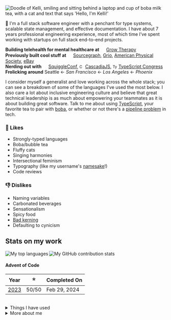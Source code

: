 <img src="https://raw.githubusercontent.com/courier-new/courier-new/main/greeting.png" alt="Doodle of Kelli, smiling and sitting behind a laptop and cup of boba milk tea, with a cat and text that says 'Hello, I'm Kelli!'">


👋 I'm a full stack software engineer with a penchant for type systems, scalable state management, and effective documentation. I have about 7 years professional engineering experience, most of which time I’ve spent working with startups on full stack end-to-end projects.

**Building telehealth for mental healthcare at** <sub><img width="14" height="14" src="https://growtherapy.com/static/img/rebrand-grow-logo.svg" /></sub> <a href="https://growtherapy.com">Grow Therapy</a>
<br/>
**Previously built cool stuff at** <sub><img width="14" height="14" src="https://www.vectorlogo.zone/logos/sourcegraph/sourcegraph-icon.svg" /></sub>  <a href="https://sourcegraph.com">Sourcegraph</a>, [Grio](https://www.grio.com/), <a href="https://aps.org/">American Physical Society</a>, <a href="https://ebay.com">eBay</a><br />
**Nerding out with** <sub><img width="14" height="14" src="https://2024.squiggleconf.com/_astro/favicon.CM16Z6qI.png" /></sub> <a href="https://2024.squiggleconf.com/">SquiggleConf</a>, <sub><img height="14" width="14" src="https://pbs.twimg.com/profile_images/1232057196998881280/1-johzc2_400x400.png" alt="CascadiaJS" /></sub> <a href="https://cascadiajs.com/">CascadiaJS</a>, <sub><img height="14" width="14" src="https://cdn.simpleicons.org/typescript/3178C6" alt="TypeScript" /></sub> <a href="https://typescriptcongress.com/">TypeScript Congress</a>
<br />
**Frolicking around** Seattle ← _San Francisco_ ← _Los Angeles_ ← _Phoenix_

I consider myself a generalist and love working across the whole stack; you can see a breakdown of some of the languages I've used the most below. I also care a lot about inclusive engineering culture and believe that great technical leadership is as much about empowering your teammates as it is about building great software. Talk to me about using [TypeScript](https://www.typescriptlang.org/), your favorite tea to pair with [boba](https://en.wikipedia.org/wiki/Bubble_tea), or whether or not there's a [pipeline problem](http://isitapipelineproblem.com/) in tech.

### 💞 Likes
- Strongly-typed languages
- Boba/bubble tea
- Fluffy cats
- Singing harmonies
- Intersectional feminism
- Typography (like my username's [namesake](https://learn.microsoft.com/en-us/typography/font-list/courier-new)!)
- Code reviews

### 👎 Dislikes

- Naming variables
- Carbonated beverages
- Sensationalism
- Spicy food
- [Bad kerning](https://xkcd.com/1015/)
- Defaulting to cynicism

## Stats on my work

<img align="left" src="https://github-readme-stats-kelli-rockwells-projects.vercel.app/api/top-langs/?username=courier-new&langs_count=16&layout=compact&exclude_repo=machine-learning-playground,neural-networks-playground&hide=starlark,hcl,lua,plpgsql,vim%20script,nix,C%2B%2B&theme=transparent&text_color=606B79&title_color=606B79" alt="My top languages" />

<img src="https://github-readme-stats-kelli-rockwells-projects.vercel.app/api?username=courier-new&hide_rank=true&show_icons=true&icon_color=48C9CF&include_all_commits=true&theme=transparent&text_color=606B79&title_color=606B79&custom_title=Contribution%20Stats&text_bold=false" alt="My GitHub contribution stats" />

<br />

#### Advent of Code

| Year | ⭐ | Completed On |
|:----:|:--:| ------------ |
| [2023](https://github.com/courier-new/advent-of-code/tree/main/2023) | 50/50 | Feb 29, 2024 |

<br />

<details>
  <summary>Things I have used</summary>
  <br />
  <table> 
  <tr>
    <td><b>Software Tools</b></td>
    <td><sub>
      <img height="27" width="27" src="https://upload.wikimedia.org/wikipedia/commons/a/af/Adobe_Photoshop_CC_icon.svg" alt="Adobe Photoshop" />
      <img height="27" width="27" src="https://upload.wikimedia.org/wikipedia/commons/f/fb/Adobe_Illustrator_CC_icon.svg" alt="Adobe Illustrator" />
      <img height="27" width="27" src="https://upload.wikimedia.org/wikipedia/commons/5/59/Logo_AffinityPhoto.svg" alt="Affinity Photo" />
      <img height="27" width="27" src="https://upload.wikimedia.org/wikipedia/commons/4/48/Logo_AffinityDesigner.svg" alt="Affinity Designer" />
      <img height="24" width="27" src="https://upload.wikimedia.org/wikipedia/commons/3/37/Arc_%28browser%29_logo.svg" alt="Arc" />
      <img height="27" width="27" src="https://github.com/bitwarden/brand/blob/main/icons/256x256.png" alt="Bitwarden" />
      <img height="27" width="27" src="https://cdn.simpleicons.org/discord/5865F2" alt="Discord" />
      <img height="27" width="27" src="https://docs.excalidraw.com/img/logo.svg" alt="Excalidraw" />
      <img height="27" width="18" src="https://upload.wikimedia.org/wikipedia/commons/thumb/3/33/Figma-logo.svg/800px-Figma-logo.svg.png" alt="Figma" />
      <img height="27" width="27" src="https://upload.wikimedia.org/wikipedia/commons/a/a5/Google_Calendar_icon_%282020%29.svg" alt="Google Calendar" />
      <img height="27" width="27" src="https://cdn.simpleicons.org/hoppscotch/04CF9F" alt="Hoppscotch" />
      <img height="27" width="27" src="https://www.svgrepo.com/show/353904/insomnia.svg" alt="Insomnia" />
      <img height="27" width="27" src="https://cdn.simpleicons.org/jira/0052CC" alt="Jira" />
      <img height="25" width="27" src="https://upload.wikimedia.org/wikipedia/commons/6/6e/Microsoft_To-Do_icon.svg" alt="Microsoft To Do" />
      <img height="27" width="27" src="https://upload.wikimedia.org/wikipedia/commons/thumb/e/e9/Notion-logo.svg/768px-Notion-logo.svg.png" alt="Notion" />
      <img height="27" width="27" src="https://cdn.simpleicons.org/raycast/FF6363" alt="Raycast" />
      <img height="27" width="27" src="https://upload.wikimedia.org/wikipedia/commons/d/d5/Slack_icon_2019.svg" alt="Slack" />
      <img height="27" width="27" src="https://cdn.simpleicons.org/spotify/1DB954" alt="Spotify" />
    </sub></td>
  </tr>
  
  <tr>
    <td><b>Frontend</b></td>
    <td><sub>
      <img height="27" width="27" src="https://cdn.simpleicons.org/apollographql/311C87" alt="Apollo GraphQL" />
      <img height="27" width="27" src="https://cdn.simpleicons.org/cssmodules/000000" alt="CSS Modules" />
      <img height="27" width="27" src="https://cdn.simpleicons.org/css3/1572b6" alt="CSS3" />
      <img height="27" width="27" src="https://upload.wikimedia.org/wikipedia/commons/9/91/Electron_Software_Framework_Logo.svg" alt="Electron" />
      <img height="27" width="27" src="https://cdn.simpleicons.org/eslint/4B32C3" alt="ESLint" />
      <img height="27" width="27" src="https://cdn.simpleicons.org/expo/000020" alt="Expo" />
      <img height="27" width="27" src="https://cdn.simpleicons.org/html5/E34F26" alt="HTML5" />
      <img height="27" width="27" src="https://cdn.simpleicons.org/javascript/F7DF1E" alt="JavaScript" />
      <img height="27" width="27" src="https://cdn.simpleicons.org/jquery/0769AD" alt="jQuery" />
      <img height="27" width="27" src="https://cdn.simpleicons.org/lodash/3492FF" alt="Lodash" />
      <img height="27" width="27" src="https://cdn.simpleicons.org/next.js/000000" alt="Next.js" />
      <img height="27" width="27" src="https://cdn.simpleicons.org/pwa/5A0FC8" alt="PWA" />
      <img height="27" width="27" src="https://seeklogo.com/images/Q/qwik-icon-logo-48EC4793C2-seeklogo.com.png" alt="Qwik" />
      <img height="27" width="27" src="https://cdn.simpleicons.org/react/61DAFB" alt="React" />
      <img height="27" width="27" src="https://cdn.simpleicons.org/reactquery/FF4154" alt="React Query" />
      <img height="27" width="27" src="https://cdn.simpleicons.org/redux/764ABC" alt="Redux" />
      <img height="27" width="27" src="https://cdn.simpleicons.org/remix/000000" alt="Remix" />
      <img height="27" width="27" src="https://cdn.simpleicons.org/sass/CC6699" alt="Sass" />
      <img height="27" width="27" src="https://cdn.simpleicons.org/sentry/362D59" alt="Sentry" />
      <img height="27" width="27" src="https://www.solidjs.com/img/logo/without-wordmark/logo.svg" alt="Solid.js" />
      <img height="27" width="27" src="https://cdn.simpleicons.org/storybook/FF4785" alt="Storybook" />
      <img height="27" width="27" src="https://cdn.simpleicons.org/svelte/FF3E00" alt="Svelte" />
      <img height="27" width="27" src="https://cdn.simpleicons.org/tailwindcss/06B6D4" alt="Tailwind CSS" />
      <img height="27" width="27" src="https://cdn.simpleicons.org/tauri/24C8D8" alt="Tauri" />
      <img height="27" width="27" src="https://cdn.simpleicons.org/typescript/3178C6" alt="TypeScript" />
      <img height="27" width="27" src="https://cdn.simpleicons.org/xstate/2C3E50" alt="XState" />
    </sub></td>
  </tr>
  
  <tr>
    <td><b>Backend</b></td>
    <td><sub>
      <img height="27" width="27" src="https://bun.sh/logo.svg" alt="Bun" />
      <img height="27" width="27" src="https://cdn.simpleicons.org/datadog/632CA6" alt="Datadog" />
      <img height="27" width="27" src="https://upload.wikimedia.org/wikipedia/commons/e/e8/Deno_2021.svg" alt="Deno" />
      <img height="27" width="27" src="https://www.vectorlogo.zone/logos/elixir-lang/elixir-lang-icon.svg" alt="Elixir" />
      <img height="27" width="27" src="https://cdn.simpleicons.org/flask/000000" alt="Flask" />
      <img height="27" width="27" src="https://cdn.simpleicons.org/go/00ADD8" alt="Go" />
      <img height="27" width="27" src="https://cdn.simpleicons.org/grafana/F46800" alt="Grafana" />
      <img height="27" width="27" src="https://cdn.simpleicons.org/graphql/E10098" alt="GraphQL" />
      <img height="27" width="27" src="https://cdn.simpleicons.org/apachekafka/231F20" alt="Kafka" />
      <img height="27" width="27" src="https://cdn.simpleicons.org/node.js/339933" alt="Node.js" />
      <img height="27" width="27" src="https://cdn.simpleicons.org/phoenixframework/FD4F00" alt="Phoenix" />
      <img height="27" width="27" src="https://cdn.simpleicons.org/php/777BB4" alt="PHP" />
      <img height="27" width="26" src="https://upload.wikimedia.org/wikipedia/commons/thumb/c/c3/Python-logo-notext.svg/438px-Python-logo-notext.svg.png" alt="Python" />
      <img height="27" width="27" src="https://cdn.simpleicons.org/ruby/CC342D" alt="Ruby" />
      <img height="27" width="27" src="https://cdn.simpleicons.org/rubyonrails/D30001" alt="Ruby on Rails" />
      <img height="27" width="27" src="https://cdn.simpleicons.org/rust/000000" alt="Rust" />
      <img height="27" width="27" src="https://cdn.simpleicons.org/tRPC/2596BE" alt="tRPC" />
    </sub></td>
  </tr>
  
  <tr>
    <td><b>Databases</b></td>
    <td><sub>
      <img height="27" width="27" src="https://cdn.simpleicons.org/duckdb/FFF000" alt="DuckDB" />
      <img height="27" width="27" src="https://cdn.worldvectorlogo.com/logos/elasticsearch.svg" alt="Elasticsearch" />
      <img height="27" width="27" src="https://cdn.simpleicons.org/fauna/3A1AB6" alt="Fauna" />
      <img height="27" width="27" src="https://upload.wikimedia.org/wikipedia/commons/c/cf/Firebase_icon.svg" alt="Firebase" />
      <img height="27" width="27" src="https://cdn.worldvectorlogo.com/logos/mongodb-icon-1.svg" alt="MongoDB" />
      <img height="27" width="27" src="https://cdn.simpleicons.org/mysql/4479A1" alt="MySQL" />
      <img height="27" width="27" src="https://cdn.simpleicons.org/postgresql/4169E1" alt="PostgreSQL" />
      <img height="27" width="27" src="https://cdn.simpleicons.org/prisma/2D3748" alt="Prisma" />
      <img height="27" width="27" src="https://cdn.simpleicons.org/redis/DC382D" alt="Redis" />
      <img height="27" width="27" src="https://cdn.simpleicons.org/sqlalchemy/D71F00" alt="SQLAlchemy" />
      <img height="27" width="27" src="https://www.vectorlogo.zone/logos/sqlite/sqlite-icon.svg" alt="SQLite" />
      <img height="27" width="27" src="https://www.vectorlogo.zone/logos/supabase/supabase-icon.svg" alt="Supabase" />
      <img height="27" width="27" src="https://avatars.githubusercontent.com/u/29408238?s=200&v=4" alt="TablePlus" />
    </sub></td>
  </tr>
  
  <tr>
    <td><b>AI/ML/Data</b></td>
    <td><sub>
      <img height="27" width="27" src="https://cdn.simpleicons.org/jupyter/F37626" alt="Jupyter" />
      <img height="27" width="27" src="https://cdn.simpleicons.org/kaggle/20BEFF" alt="Kaggle" />
      <img height="27" width="27" src="https://cdn.worldvectorlogo.com/logos/numpy-1.svg" alt="NumPy" />
      <img height="27" width="27" src="https://cdn.worldvectorlogo.com/logos/pandas.svg" alt="Pandas" />
      <img height="27" width="27" src="https://cdn.simpleicons.org/scikitlearn/F7931E" alt="scikit-learn" />
      <img height="27" width="27" src="https://cdn.worldvectorlogo.com/logos/tensorflow-2.svg" alt="TensorFlow" />
    </sub></td>
  </tr>
  
  <tr>
    <td><b>IDE</b></td>
    <td><sub>
      <img height="27" width="27" src="https://cdn.simpleicons.org/codeium/09B6A2" alt="Codeium" />
      <img height="27" width="27" src="https://cdn.simpleicons.org/editorconfig/232323" alt="EditorConfig" />
      <img height="27" width="27" src="https://cdn.simpleicons.org/githubcopilot/232323" alt="GitHub Copilot" />
      <img height="27" width="27" src="https://raw.githubusercontent.com/prettier/prettier-logo/e638a708b41a176a46cfbbf9d3ed4910132df265/images/prettier-icon-light.svg" alt="Prettier" />
      <img height="27" width="27" src="https://starship.rs/icon.png" alt="Starship" />
      <img height="27" width="27" src="https://code.visualstudio.com/assets/images/code-stable.png" alt="VSCode" />
      <img height="27" width="27" src="https://cdn.simpleicons.org/warp/01A4FF" alt="Warp" />
    </sub></td>
  </tr>
  
  <tr>
    <td><b>Building + Testing</b></td>
    <td><sub>
      <img height="27" width="27" src="https://upload.wikimedia.org/wikipedia/en/thumb/7/7d/Bazel_logo.svg/1024px-Bazel_logo.svg.png?20170728105517" alt="Bazel" />
      <img height="27" width="27" src="https://cdn.simpleicons.org/chromatic/FC521F" alt="Chromatic" />
      <img height="27" width="27" src="https://cdn.simpleicons.org/docker/2496ED" alt="Docker" />
      <img height="27" width="27" src="https://cdn.simpleicons.org/jest/C21325" alt="Jest" />
      <img height="27" width="27" src="https://cdn.simpleicons.org/playwright/2EAD33" alt="Playwright" />
      <img height="27" width="27" src="https://cdn.simpleicons.org/puppeteer/40B5A4" alt="Puppeteer" />
      <img height="27" width="27" src="https://cdn.simpleicons.org/testinglibrary/E33332" alt="Testing Library" />
    </sub></td>
  </tr>
  
  <tr>
    <td><b>CI/CD</b></td>
    <td><sub>
      <img height="27" width="27" src="https://buildkite.com/_next/static/assets/assets/images/brand-assets/buildkite-mark-58e01ef0.svg" alt="Buildkite" />
      <img height="27" width="27" src="https://cdn.simpleicons.org/circleci/343434" alt="CircleCI" />
      <img height="27" width="27" src="https://cdn.simpleicons.org/githubactions/2088FF" alt="GitHub Actions" />
    </sub></td>
  </tr>
  
  <tr>
    <td><b>Analytics</b></td>
    <td><sub>
      <img height="27" width="27" src="https://cdn.simpleicons.org/googleanalytics/E37400" alt="Google Analytics" />
      <img height="27" width="27" src="https://cdn.simpleicons.org/looker/4285F4" alt="Looker" />
      <img height="27" width="27" src="https://cdn.simpleicons.org/plausibleanalytics/5850EC" alt="Plausible Analytics" />
    </sub></td>
  </tr>
  
  <tr>
    <td><b>Documentation</b></td>
    <td><sub>
      <img height="27" width="27" src="https://www.vectorlogo.zone/logos/docusaurus/docusaurus-icon.svg" alt="Docusaurus" />
      <img height="27" width="27" src="https://cdn.simpleicons.org/latex/008080" alt="LaTeX" />
      <img height="27" width="27" src="https://cdn.simpleicons.org/markdown/000000" alt="Markdown" />
      <img height="27" width="27" src="https://cdn.simpleicons.org/mdx/1B1F24" alt="MDX" />
      <img height="27" width="27" src="https://cdn.simpleicons.org/mermaid/FF3670" alt="Mermaid" />
    </sub></td>
  </tr>
  
  <tr>
    <td><b>Version Control</b></td>
    <td><sub>
      <img height="27" width="27" src="https://cdn.worldvectorlogo.com/logos/bitbucket-icon.svg" alt="Bitbucket" />
      <img height="27" width="27" src="https://cdn.simpleicons.org/git/F05032" alt="Git" />
      <img height="27" width="27" src="https://cdn.simpleicons.org/github/181717" alt="GitHub" />
      <img height="27" width="27" src="https://cdn.simpleicons.org/graphite/000000" alt="Graphite" />
    </sub></td>
  </tr>
  
  <tr>
    <td><b>Cloud</b></td>
    <td><sub>
      <img height="27" width="27" src="https://www.vectorlogo.zone/logos/amazon_aws/amazon_aws-icon.svg" alt="AWS" />
      <img height="27" width="27" src="https://www.vectorlogo.zone/logos/google_cloud/google_cloud-icon.svg" alt="Google Cloud" />
      <img height="27" width="27" src="https://www.vectorlogo.zone/logos/heroku/heroku-icon.svg" alt="Heroku" />
      <img height="27" width="27" src="https://www.vectorlogo.zone/logos/netlify/netlify-icon.svg" alt="Netlify" />
      <img height="27" width="27" src="https://cdn.simpleicons.org/render/46E3B7" alt="Render" />
      <img height="27" width="27" src="https://cdn.simpleicons.org/vercel/000000" alt="Vercel" />
    </sub></td>
  </tr>
  
  </table>
</details>

<details>
  <summary>More about me</summary>

  <br />

In this section, I hope to convey to you a "user manual" for working with me, including what's important to me and how I like to work. Like most manuals, you may never need it, but you're probably still better off if you have it! It's also one way that I practice self-reflection and think about what will bring me the most joy and fulfillment in my life. 

### Guiding principles

- **Pave the way for those who come after us:** We live in a time of great abundance and innovation, but also great inequity. I believe that coding and computation are to this era what writing and reading were to the last one. Written communication has propelled us all forward in incalculable ways, but it was once only accessible to the wealthy and powerful. Writing software also has nearly limitless potential to improve human quality of life, but today, less than 1% of the population can really tap into that potential. I believe in using technology to lift others up, break down barriers, and make technology itself more accessible, so that the day may soon come when *everyone* has the power to change the world with the code they write.
- **Reject the notion that people are lazy:** I don't believe in laziness; I think people choose to do with their time what they feel motivated and empowered to pursue, what they have the energy and physical+mental capacity to accomplish, and what they believe is in their best interest. Rather than criticize others or ourselves for being "lazy", I believe that extending empathy and grace can help us understand what holds us back. When evaluating someone's choices or actions, I always try to assume that they are doing the best that they can, given the resources and knowledge that they currently have. We're all capable of doing amazing things when our needs are met and our motivations are aligned.
- **Focus on sustainable systems, not goals:** g = f(x). Goals (g) are outputs of a system (f) applied to a series of inputs (x). Achieving a goal once doesn't mean we're set up to achieve the next one we set; it still depends on f and x. Many of the inputs (x) are out of our control: you get sick, you hit a setback, or the goalpost moves midway through. But the system *is* in our control, and a good system -- one that is sufficiently resilient and adaptive -- can help get us to our goals, no matter what they are. Developing good goals can give us a lens through which to evaluate and improve our systems, but I believe successful individuals and teams focus more on developing the system itself.   

### How I work

- **I default to asynchronous communication.** I personally express myself better in writing than in speaking. To me, asynchronous communication in practice means tending towards over-communication, creating artifacts, and enabling everyone to access and contribute to a shared knowledge graph. I believe in using synchronous communication to complement, rather than supplement, this work: for example, when realtime feedback can enable faster iteration towards an objective, or when face-to-face connection can motivate trust and kindness in difficult conversations.
- **I need time to answer questions.** I have poor recall and don't do well being put on the spot, so sometimes if I "trust my gut", I will get something wrong or leave a different impression than I mean to. If this happens, I ask for understanding and an opportunity to correct myself. However, I can provide much higher quality answers if I'm given time to review the context, organize my thoughts, and prepare an answer first. If it's a question I've thought about or answered before, I may be able to answer it more quickly.
- **I don't look or act like your stereotypical technical leader.** I'm a goofy, nerdy, easily-excitable introvert and rather physically-diminutive girl who doesn't have many strong opinions, is not particularly eloquent when speaking, and would rather drink boba than beer. I don't exude the coolness and confidence of a tech bro, nor do I brandish the battle scars and cynicism of a graybeard sysadmin. There's no one recipe for what makes a good leader, but I think that the ways that I break from the mold actually make me a great one.
- **I don't interrupt or talk over others.** That means that if a conversation is flying by, I may need your help creating an opening! In these moments, I try to use body language to make it clear when I have something to contribute. Or, if it's a virtual setting, I will write down and share my thoughts over chat so that they're added to the group's collective task queue and can be picked up by a background process as soon as one is available. 😉
- If you have a question for me or want to get my advice, **it's never a bother, and you're never taking up too much of time.** I believe one of the most valuable ways I can spend my time as a technical lead is by enabling my teammates to be even 1% more effective at what they're working on, because _progress compounds_.
- **I do my best work at night.** My brain's processing speed before 10AM is 30-50%. I *will* struggle to lead meetings or even just contribute in them before this time! It slowly ramps up to 90-100% by mid-afternoon but somehow kicks into overdrive and peaks at 150-200% after dinner. I often do my best work and get into a flow state late in the night.
- **I try to underpromise and overdeliver.** While I tend to be an optimist in most other aspects of my life, ask me about a timeline and I'll absolutely incorporate pessimistic buffers into my estimations. Ask me about how difficult a proposal sounds and I'll definitely lay out all my concerns and qualify every statement before telling you it's feasible. Do I get the balance right every time? Absolutely not! But I'll sure try my best to revise my estimates and appraisals and share them with you as progress is made.
- Being a technical generalist means **I'm very good at unblocking myself, but I often need to consult with "experts" to work out the details.** I love learning and exploring new technology, and as a result, I have broad exposure to many different types of problems, tools, design patterns, and domains. But I'm only really an expert in a few of them!
- **I struggle with mental health and imposter syndrome.** Please remember that I'm just a human who is trying her best, too! 💚 I love being pushed to pursue things outside of my comfort zone, but I appreciate this the most in an environment where I know it's safe to fail. I don't need to be coddled, but I benefit from explicit positive feedback when you can offer it. When I'm struggling to believe in myself, encourage me to believe in *you* who believes in me!
- **My biggest failure mode is that I just want to be liked by everyone!** 😭 Partly it's societal conditioning, partly it's my personal upbringing, and partly it's the external validation I use to cope when my mental health is tanking (see last bullet). I think this holds me back and makes it hard for me to contribute ideas or focus on what's actually important in situations where I'm interacting with people who I worry don't like me. I'm working on it, but it's probably something I will continue to struggle with to some degree for the rest of my life, and I am grateful for your patience with it.

### Fun facts

- 🥧 I memorized 314 digits of pi as a contest with my friend in high school. I still remember them and even built myself a [toy app](https://github.com/courier-new/pilon) to practice with!
- 🎮 I've probably dumped more hours into [RimWorld](https://rimworldgame.com/) than any other hobby, and that includes even training as a classical pianist for ~14 years!
- 🎨 I collect [paint samples](https://paintdenver.com/wp-content/uploads/2014/04/how-to-choose-color-with-paint-samples.jpg) and create patterns of artwork on the walls of my home out of them.
- 👃 I lost my sense of smell as a teenager. While I sometimes miss the smell of bread and pine trees, I don't mind no longer having to endure the smells of yuckier things.
- ✏️ My sketches of Katniss Everdeen and Peeta Mellark from [The Hunger Games](https://en.wikipedia.org/wiki/The_Hunger_Games) series briefly went viral and wound up on the first page of Google search results for either character, before casting for the movie adaptations was decided. If you do some real internet sleuthing, you can probably still find them! 🕵️
- 💅 My first "paid" job was building HTML+CSS layouts and website designs for my friends on [Neopets](https://www.neopets.com/) in exchange for Neopoints, before I was even old enough to babysit!

</details>
